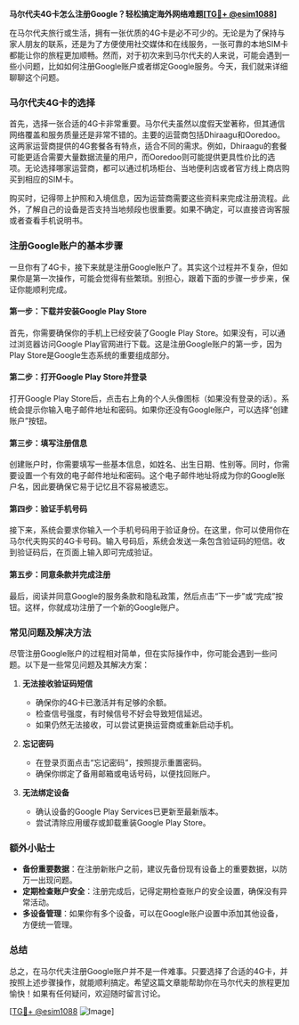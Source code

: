 **马尔代夫4G卡怎么注册Google？轻松搞定海外网络难题[[TG💪+ @esim1088](https://t.me/s/esim1088)]**

在马尔代夫旅行或生活，拥有一张优质的4G卡是必不可少的。无论是为了保持与家人朋友的联系，还是为了方便使用社交媒体和在线服务，一张可靠的本地SIM卡都能让你的旅程更加顺畅。然而，对于初次来到马尔代夫的人来说，可能会遇到一些小问题，比如如何注册Google账户或者绑定Google服务。今天，我们就来详细聊聊这个问题。

### 马尔代夫4G卡的选择

首先，选择一张合适的4G卡非常重要。马尔代夫虽然以度假天堂著称，但其通信网络覆盖和服务质量还是非常不错的。主要的运营商包括Dhiraagu和Ooredoo。这两家运营商提供的4G套餐各有特点，适合不同的需求。例如，Dhiraagu的套餐可能更适合需要大量数据流量的用户，而Ooredoo则可能提供更具性价比的选项。无论选择哪家运营商，都可以通过机场柜台、当地便利店或者官方线上商店购买到相应的SIM卡。

购买时，记得带上护照和入境信息，因为运营商需要这些资料来完成注册流程。此外，了解自己的设备是否支持当地频段也很重要。如果不确定，可以直接咨询客服或者查看手机说明书。

### 注册Google账户的基本步骤

一旦你有了4G卡，接下来就是注册Google账户了。其实这个过程并不复杂，但如果你是第一次操作，可能会觉得有些繁琐。别担心，跟着下面的步骤一步步来，保证你能顺利完成。

#### 第一步：下载并安装Google Play Store
首先，你需要确保你的手机上已经安装了Google Play Store。如果没有，可以通过浏览器访问Google Play官网进行下载。这是注册Google账户的第一步，因为Play Store是Google生态系统的重要组成部分。

#### 第二步：打开Google Play Store并登录
打开Google Play Store后，点击右上角的个人头像图标（如果没有登录的话）。系统会提示你输入电子邮件地址和密码。如果你还没有Google账户，可以选择“创建账户”按钮。

#### 第三步：填写注册信息
创建账户时，你需要填写一些基本信息，如姓名、出生日期、性别等。同时，你需要设置一个有效的电子邮件地址和密码。这个电子邮件地址将成为你的Google账户名，因此要确保它易于记忆且不容易被遗忘。

#### 第四步：验证手机号码
接下来，系统会要求你输入一个手机号码用于验证身份。在这里，你可以使用你在马尔代夫购买的4G卡号码。输入号码后，系统会发送一条包含验证码的短信。收到验证码后，在页面上输入即可完成验证。

#### 第五步：同意条款并完成注册
最后，阅读并同意Google的服务条款和隐私政策，然后点击“下一步”或“完成”按钮。这样，你就成功注册了一个新的Google账户。

### 常见问题及解决方法

尽管注册Google账户的过程相对简单，但在实际操作中，你可能会遇到一些问题。以下是一些常见问题及其解决方案：

1. **无法接收验证码短信**
   - 确保你的4G卡已激活并有足够的余额。
   - 检查信号强度，有时候信号不好会导致短信延迟。
   - 如果仍然无法接收，可以尝试更换运营商或重新启动手机。

2. **忘记密码**
   - 在登录页面点击“忘记密码”，按照提示重置密码。
   - 确保你绑定了备用邮箱或电话号码，以便找回账户。

3. **无法绑定设备**
   - 确认设备的Google Play Services已更新至最新版本。
   - 尝试清除应用缓存或卸载重装Google Play Store。

### 额外小贴士

- **备份重要数据**：在注册新账户之前，建议先备份现有设备上的重要数据，以防万一出现问题。
- **定期检查账户安全**：注册完成后，记得定期检查账户的安全设置，确保没有异常活动。
- **多设备管理**：如果你有多个设备，可以在Google账户设置中添加其他设备，方便统一管理。

### 总结

总之，在马尔代夫注册Google账户并不是一件难事。只要选择了合适的4G卡，并按照上述步骤操作，就能顺利搞定。希望这篇文章能帮助你在马尔代夫的旅程更加愉快！如果有任何疑问，欢迎随时留言讨论。

[[TG💪+ @esim1088](https://t.me/s/esim1088) ![Image](https://i.postimg.cc/4NQfJmqS/Snipaste-2025-05-13-00-14-12.png)]